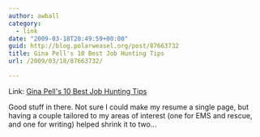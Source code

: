 ```yaml
---
author: awball
category:
  - link
date: "2009-03-18T20:49:59+00:00"
guid: http://blog.polarweasel.org/post/87663732
title: Gina Pell's 10 Best Job Hunting Tips
url: /2009/03/18/87663732/

---
```

Link: [Gina Pell's 10 Best Job Hunting Tips](http://www.splendora.com/blog/ginas_daily_radar/my_job_hunting_tips)

Good stuff in there. Not sure I could make my resume a single page, but having a couple tailored to my areas of interest (one for EMS and rescue, and one for writing) helped shrink it to two…
